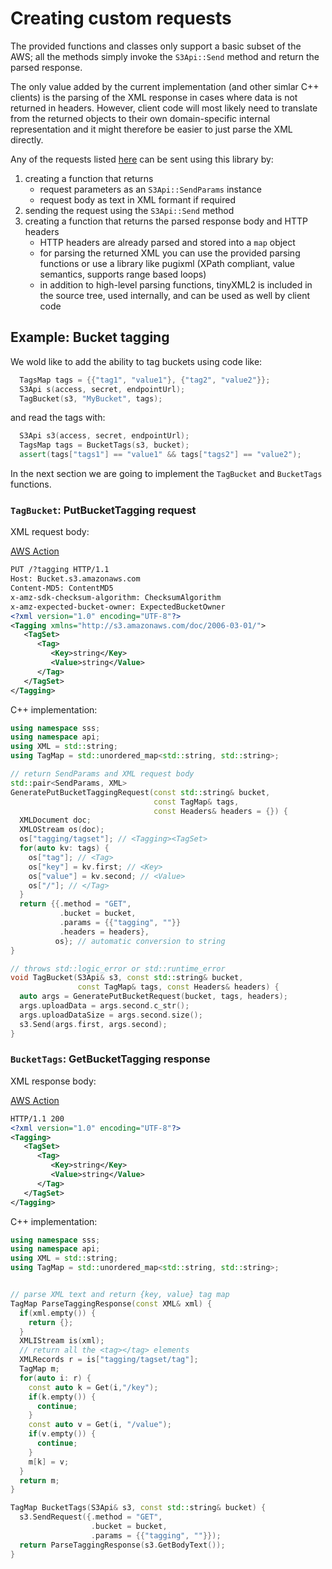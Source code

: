 # Creating custom requests

The provided functions and classes only support a basic subset of
the AWS; all the methods simply invoke the `S3Api::Send` method and return
the parsed response.

The only value added by the current implementation (and other simlar C++ clients) 
is the parsing of the XML response in cases where data is not returned in headers.
However, client code will most likely need to translate from the returned
objects to their own domain-specific internal representation and it might
therefore be easier to just parse the XML directly.

Any of the requests listed [here](https://docs.aws.amazon.com/AmazonS3/latest/API/API_Operations_Amazon_Simple_Storage_Service.html)
can be sent using this library by:

1. creating a function that returns
    - request parameters as an `S3Api::SendParams` instance
    - request body as text in XML formant if required
2. sending the request using the `S3Api::Send` method
3. creating a function that returns the parsed response body and HTTP headers
    - HTTP headers are already parsed and stored into a `map` object
    - for parsing the returned XML you can use the provided parsing functions
    or use a library like pugixml (XPath compliant, value semantics, supports
range based loops)
    - in addition to high-level parsing functions, tinyXML2 is included in the
    source tree, used internally, and can be used as well by client code

## Example: Bucket tagging

We wold like to add the ability to tag buckets using code like:

```cpp
  TagsMap tags = {{"tag1", "value1"}, {"tag2", "value2"}};
  S3Api s(access, secret, endpointUrl);
  TagBucket(s3, "MyBucket", tags);
```
and read the tags with:

```cpp
  S3Api s3(access, secret, endpointUrl);
  TagsMap tags = BucketTags(s3, bucket);
  assert(tags["tags1"] == "value1" && tags["tags2"] == "value2");
```

In the next section we are going to implement the 
`TagBucket` and `BucketTags` functions. 

### `TagBucket`: PutBucketTagging request

XML request body:
 
[AWS Action](https://docs.aws.amazon.com/AmazonS3/latest/API/API_PutBucketTagging.html) 

```xml
PUT /?tagging HTTP/1.1
Host: Bucket.s3.amazonaws.com
Content-MD5: ContentMD5
x-amz-sdk-checksum-algorithm: ChecksumAlgorithm
x-amz-expected-bucket-owner: ExpectedBucketOwner
<?xml version="1.0" encoding="UTF-8"?>
<Tagging xmlns="http://s3.amazonaws.com/doc/2006-03-01/">
   <TagSet>
      <Tag>
         <Key>string</Key>
         <Value>string</Value>
      </Tag>
   </TagSet>
</Tagging>
```
C++ implementation:

```.cpp
using namespace sss;
using namespace api;
using XML = std::string;
using TagMap = std::unordered_map<std::string, std::string>;
```

```cpp
// return SendParams and XML request body
std::pair<SendParams, XML> 
GeneratePutBucketTaggingRequest(const std::string& bucket, 
                                const TagMap& tags,
                                const Headers& headers = {}) {
  XMLDocument doc;
  XMLOStream os(doc);
  os["tagging/tagset"]; // <Tagging><TagSet>
  for(auto kv: tags) {
    os["tag"]; // <Tag>
    os["key"] = kv.first; // <Key>
    os["value"] = kv.second; // <Value>
    os["/"]; // </Tag>
  }
  return {{.method = "GET",
           .bucket = bucket,
           .params = {{"tagging", ""}}
           .headers = headers},
          os}; // automatic conversion to string  
}
```

```cpp
// throws std::logic_error or std::runtime_error
void TagBucket(S3Api& s3, const std::string& bucket,
               const TagMap& tags, const Headers& headers) {
  auto args = GeneratePutBucketRequest(bucket, tags, headers);
  args.uploadData = args.second.c_str();
  args.uploadDataSize = args.second.size();
  s3.Send(args.first, args.second);
}
```

### `BucketTags`: GetBucketTagging response

XML response body:

[AWS Action](https://docs.aws.amazon.com/AmazonS3/latest/API/API_GetBucketTagging.html)

```.xml
HTTP/1.1 200
<?xml version="1.0" encoding="UTF-8"?>
<Tagging>
   <TagSet>
      <Tag>
         <Key>string</Key>
         <Value>string</Value>
      </Tag>
   </TagSet>
</Tagging>
```

C++ implementation:

```.cpp
using namespace sss;
using namespace api;
using XML = std::string;
using TagMap = std::unordered_map<std::string, std::string>;
```

```.cpp

// parse XML text and return {key, value} tag map
TagMap ParseTaggingResponse(const XML& xml) {
  if(xml.empty()) {
    return {};
  }
  XMLIStream is(xml);
  // return all the <tag></tag> elements
  XMLRecords r = is["tagging/tagset/tag"];
  TagMap m;
  for(auto i: r) {
    const auto k = Get(i,"/key");
    if(k.empty()) {
      continue;
    }
    const auto v = Get(i, "/value");
    if(v.empty()) {
      continue;
    }
    m[k] = v;
  }
  return m;
}

TagMap BucketTags(S3Api& s3, const std::string& bucket) {
  s3.SendRequest({.method = "GET", 
                  .bucket = bucket,
                  .params = {{"tagging", ""}});
  return ParseTaggingResponse(s3.GetBodyText());
}
```
